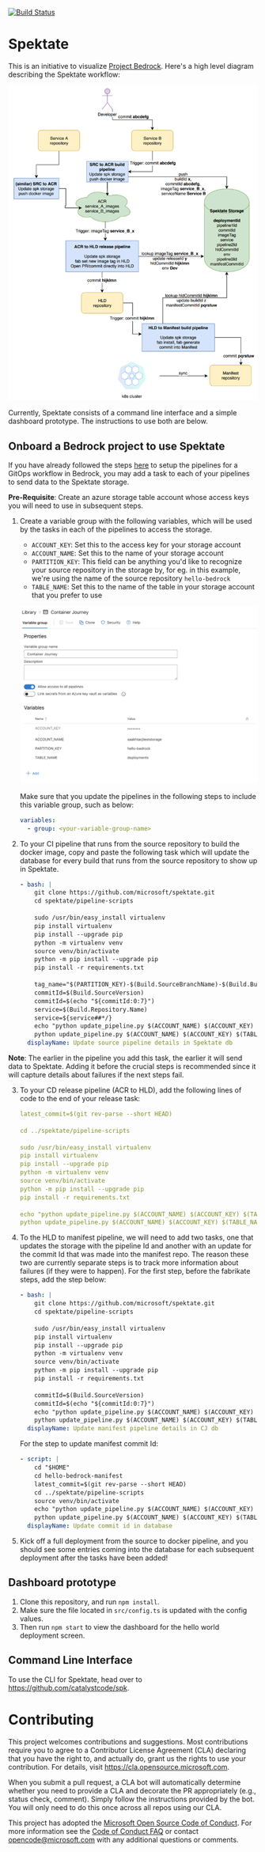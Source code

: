 [![Build Status](https://dev.azure.com/epicstuff/bedrock/_apis/build/status/microsoft.spektate?branchName=master)](https://dev.azure.com/epicstuff/bedrock/_build/latest?definitionId=124&branchName=master)

# Spektate

This is an initiative to visualize [Project Bedrock](https://github.com/microsoft/bedrock). Here's a high level diagram describing the Spektate workflow:

![](./images/spektate-workflow.png)

Currently, Spektate consists of a command line interface and a simple dashboard prototype. The instructions to use both are below.

## Onboard a Bedrock project to use Spektate

If you have already followed the steps [here](https://github.com/microsoft/bedrock/tree/master/gitops) to setup the pipelines for a GitOps workflow in Bedrock, you may add a task to each of your pipelines to send data to the Spektate storage.

**Pre-Requisite**: Create an azure storage table account whose access keys you will need to use in subsequent steps.

1. Create a variable group with the following variables, which will be used by the tasks in each of the pipelines to access the storage.

   - `ACCOUNT_KEY`: Set this to the access key for your storage account
   - `ACCOUNT_NAME`: Set this to the name of your storage account
   - `PARTITION_KEY`: This field can be anything you'd like to recognize your source repository in the storage by, for eg. in this example, we're using the name of the source repository `hello-bedrock`
   - `TABLE_NAME`: Set this to the name of the table in your storage account that you prefer to use

   ![](./images/variable_group.png)

   Make sure that you update the pipelines in the following steps to include this variable group, such as below:

   ```yaml
   variables:
     - group: <your-variable-group-name>
   ```

2. To your CI pipeline that runs from the source repository to build the docker image, copy and paste the following task which will update the database for every build that runs from the source repository to show up in Spektate.

   ```yaml
   - bash: |
       git clone https://github.com/microsoft/spektate.git
       cd spektate/pipeline-scripts

       sudo /usr/bin/easy_install virtualenv
       pip install virtualenv 
       pip install --upgrade pip
       python -m virtualenv venv
       source venv/bin/activate
       python -m pip install --upgrade pip
       pip install -r requirements.txt

       tag_name="$(PARTITION_KEY)-$(Build.SourceBranchName)-$(Build.BuildId)"
       commitId=$(Build.SourceVersion)
       commitId=$(echo "${commitId:0:7}")
       service=$(Build.Repository.Name)
       service=${service##*/}
       echo "python update_pipeline.py $(ACCOUNT_NAME) $(ACCOUNT_KEY) $(TABLE_NAME) $(PARTITION_KEY) p1 $(Build.BuildId) imageTag $tag_name commitId $commitId service $service"
       python update_pipeline.py $(ACCOUNT_NAME) $(ACCOUNT_KEY) $(TABLE_NAME) $(PARTITION_KEY) p1 $(Build.BuildId) imageTag $tag_name commitId $commitId service $service
     displayName: Update source pipeline details in Spektate db
   ```

**Note**: The earlier in the pipeline you add this task, the earlier it will send data to Spektate. Adding it before the crucial steps is recommended since it will capture details about failures if the next steps fail.

3. To your CD release pipeline (ACR to HLD), add the following lines of code to the end of your release task:

   ```yaml
   latest_commit=$(git rev-parse --short HEAD)

   cd ../spektate/pipeline-scripts

   sudo /usr/bin/easy_install virtualenv
   pip install virtualenv
   pip install --upgrade pip
   python -m virtualenv venv
   source venv/bin/activate
   python -m pip install --upgrade pip
   pip install -r requirements.txt

   echo "python update_pipeline.py $(ACCOUNT_NAME) $(ACCOUNT_KEY) $(TABLE_NAME) $(PARTITION_KEY) imageTag $(Build.BuildId) p2 $(Release.ReleaseId) hldCommitId $latest_commit env $(Release.EnvironmentName)"
   python update_pipeline.py $(ACCOUNT_NAME) $(ACCOUNT_KEY) $(TABLE_NAME) $(PARTITION_KEY) imageTag $(Build.BuildId) p2 $(Release.ReleaseId) hldCommitId $latest_commit env $(Release.EnvironmentName)
   ```

4. To the HLD to manifest pipeline, we will need to add two tasks, one that updates the storage with the pipeline Id and another with an update for the commit Id that was made into the manifest repo. The reason these two are currently separate steps is to track more information about failures (if they were to happen). For the first step, before the fabrikate steps, add the step below:

   ```yaml
   - bash: |
       git clone https://github.com/microsoft/spektate.git
       cd spektate/pipeline-scripts

       sudo /usr/bin/easy_install virtualenv
       pip install virtualenv 
       pip install --upgrade pip
       python -m virtualenv venv
       source venv/bin/activate
       python -m pip install --upgrade pip
       pip install -r requirements.txt

       commitId=$(Build.SourceVersion)
       commitId=$(echo "${commitId:0:7}")
       echo "python update_pipeline.py $(ACCOUNT_NAME) $(ACCOUNT_KEY) $(TABLE_NAME) $(PARTITION_KEY) hldCommitId $commitId p3 $(Build.BuildId)"
       python update_pipeline.py $(ACCOUNT_NAME) $(ACCOUNT_KEY) $(TABLE_NAME) $(PARTITION_KEY) hldCommitId $commitId p3 $(Build.BuildId)
     displayName: Update manifest pipeline details in CJ db
   ```

   For the step to update manifest commit Id:

   ```yaml
   - script: |
       cd "$HOME"
       cd hello-bedrock-manifest
       latest_commit=$(git rev-parse --short HEAD)
       cd ../spektate/pipeline-scripts
       source venv/bin/activate
       echo "python update_pipeline.py $(ACCOUNT_NAME) $(ACCOUNT_KEY) $(TABLE_NAME) $(PARTITION_KEY) p3 $(Build.BuildId) manifestCommitId $latest_commit"
       python update_pipeline.py $(ACCOUNT_NAME) $(ACCOUNT_KEY) $(TABLE_NAME) $(PARTITION_KEY) p3 $(Build.BuildId) manifestCommitId $latest_commit
     displayName: Update commit id in database
   ```

5. Kick off a full deployment from the source to docker pipeline, and you should see some entries coming into the database for each subsequent deployment after the tasks have been added!

## Dashboard prototype

1. Clone this repository, and run `npm install`.
2. Make sure the file located in `src/config.ts` is updated with the config values.
3. Then run `npm start` to view the dashboard for the hello world deployment screen.

## Command Line Interface

To use the CLI for Spektate, head over to https://github.com/catalystcode/spk.

# Contributing

This project welcomes contributions and suggestions. Most contributions require you to agree to a
Contributor License Agreement (CLA) declaring that you have the right to, and actually do, grant us
the rights to use your contribution. For details, visit https://cla.opensource.microsoft.com.

When you submit a pull request, a CLA bot will automatically determine whether you need to provide
a CLA and decorate the PR appropriately (e.g., status check, comment). Simply follow the instructions
provided by the bot. You will only need to do this once across all repos using our CLA.

This project has adopted the [Microsoft Open Source Code of Conduct](https://opensource.microsoft.com/codeofconduct/).
For more information see the [Code of Conduct FAQ](https://opensource.microsoft.com/codeofconduct/faq/) or
contact [opencode@microsoft.com](mailto:opencode@microsoft.com) with any additional questions or comments.
